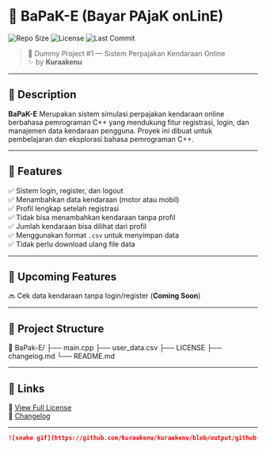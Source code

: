 # 🐍 BaPaK-E (Bayar PAjaK onLinE)

![Repo Size](https://img.shields.io/github/repo-size/kuraakenu/bapak-e?style=flat-square)
![License](https://img.shields.io/github/license/kuraakenu/bapak-e?style=flat-square)
![Last Commit](https://img.shields.io/github/last-commit/kuraakenu/bapak-e?style=flat-square)

> 🎯 Dummy Project #1 — Sistem Perpajakan Kendaraan Online  
> ✨ by **Kuraakenu**

---

## 📄 Description

**BaPaK-E** Merupakan sistem simulasi perpajakan kendaraan online berbahasa pemrograman C++ yang mendukung fitur registrasi, login, dan manajemen data kendaraan pengguna. Proyek ini dibuat untuk pembelajaran dan eksplorasi bahasa pemrograman C++.

---

## 🚀 Features

✅ Sistem login, register, dan logout  
✅ Menambahkan data kendaraan (motor atau mobil)  
✅ Profil lengkap setelah registrasi  
✅ Tidak bisa menambahkan kendaraan tanpa profil  
✅ Jumlah kendaraan bisa dilihat dari profil  
✅ Menggunakan format `.csv` untuk menyimpan data  
✅ Tidak perlu download ulang file data  

---

## 🔧 Upcoming Features

🔜 Cek data kendaraan tanpa login/register (**Coming Soon**)  

---

## 📁 Project Structure
📂 BaPak-E/
├── main.cpp
├── user_data.csv
├── LICENSE
├── changelog.md
└── README.md

---

## 📘 Links

📄 [View Full License](LICENSE)  
📝 [Changelog](changelog.md)

---

```markdown
![snake gif](https://github.com/kuraakenu/kuraakenu/blob/output/github-contribution-grid-snake.svg)

